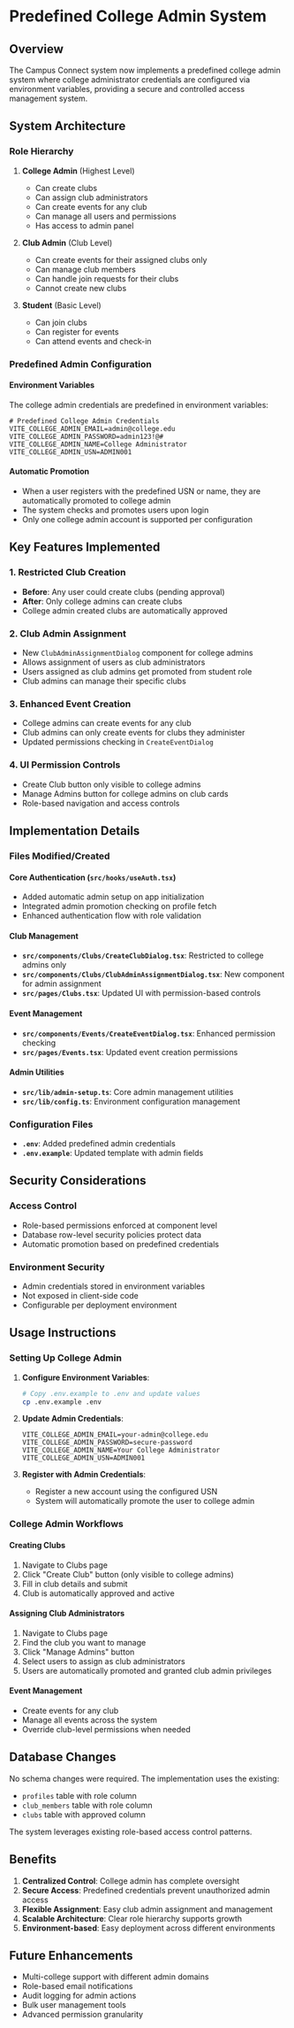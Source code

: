 # Predefined College Admin System

## Overview
The Campus Connect system now implements a predefined college admin system where college administrator credentials are configured via environment variables, providing a secure and controlled access management system.

## System Architecture

### Role Hierarchy
1. **College Admin** (Highest Level)
   - Can create clubs
   - Can assign club administrators
   - Can create events for any club
   - Can manage all users and permissions
   - Has access to admin panel

2. **Club Admin** (Club Level)
   - Can create events for their assigned clubs only
   - Can manage club members
   - Can handle join requests for their clubs
   - Cannot create new clubs

3. **Student** (Basic Level)
   - Can join clubs
   - Can register for events
   - Can attend events and check-in

### Predefined Admin Configuration

#### Environment Variables
The college admin credentials are predefined in environment variables:

```env
# Predefined College Admin Credentials
VITE_COLLEGE_ADMIN_EMAIL=admin@college.edu
VITE_COLLEGE_ADMIN_PASSWORD=admin123!@#
VITE_COLLEGE_ADMIN_NAME=College Administrator
VITE_COLLEGE_ADMIN_USN=ADMIN001
```

#### Automatic Promotion
- When a user registers with the predefined USN or name, they are automatically promoted to college admin
- The system checks and promotes users upon login
- Only one college admin account is supported per configuration

## Key Features Implemented

### 1. Restricted Club Creation
- **Before**: Any user could create clubs (pending approval)
- **After**: Only college admins can create clubs
- College admin created clubs are automatically approved

### 2. Club Admin Assignment
- New `ClubAdminAssignmentDialog` component for college admins
- Allows assignment of users as club administrators
- Users assigned as club admins get promoted from student role
- Club admins can manage their specific clubs

### 3. Enhanced Event Creation
- College admins can create events for any club
- Club admins can only create events for clubs they administer
- Updated permissions checking in `CreateEventDialog`

### 4. UI Permission Controls
- Create Club button only visible to college admins
- Manage Admins button for college admins on club cards
- Role-based navigation and access controls

## Implementation Details

### Files Modified/Created

#### Core Authentication (`src/hooks/useAuth.tsx`)
- Added automatic admin setup on app initialization
- Integrated admin promotion checking on profile fetch
- Enhanced authentication flow with role validation

#### Club Management
- **`src/components/Clubs/CreateClubDialog.tsx`**: Restricted to college admins only
- **`src/components/Clubs/ClubAdminAssignmentDialog.tsx`**: New component for admin assignment
- **`src/pages/Clubs.tsx`**: Updated UI with permission-based controls

#### Event Management
- **`src/components/Events/CreateEventDialog.tsx`**: Enhanced permission checking
- **`src/pages/Events.tsx`**: Updated event creation permissions

#### Admin Utilities
- **`src/lib/admin-setup.ts`**: Core admin management utilities
- **`src/lib/config.ts`**: Environment configuration management

### Configuration Files
- **`.env`**: Added predefined admin credentials
- **`.env.example`**: Updated template with admin fields

## Security Considerations

### Access Control
- Role-based permissions enforced at component level
- Database row-level security policies protect data
- Automatic promotion based on predefined credentials

### Environment Security
- Admin credentials stored in environment variables
- Not exposed in client-side code
- Configurable per deployment environment

## Usage Instructions

### Setting Up College Admin

1. **Configure Environment Variables**:
   ```bash
   # Copy .env.example to .env and update values
   cp .env.example .env
   ```

2. **Update Admin Credentials**:
   ```env
   VITE_COLLEGE_ADMIN_EMAIL=your-admin@college.edu
   VITE_COLLEGE_ADMIN_PASSWORD=secure-password
   VITE_COLLEGE_ADMIN_NAME=Your College Administrator
   VITE_COLLEGE_ADMIN_USN=ADMIN001
   ```

3. **Register with Admin Credentials**:
   - Register a new account using the configured USN
   - System will automatically promote the user to college admin

### College Admin Workflows

#### Creating Clubs
1. Navigate to Clubs page
2. Click "Create Club" button (only visible to college admins)
3. Fill in club details and submit
4. Club is automatically approved and active

#### Assigning Club Administrators
1. Navigate to Clubs page
2. Find the club you want to manage
3. Click "Manage Admins" button
4. Select users to assign as club administrators
5. Users are automatically promoted and granted club admin privileges

#### Event Management
- Create events for any club
- Manage all events across the system
- Override club-level permissions when needed

## Database Changes

No schema changes were required. The implementation uses the existing:
- `profiles` table with role column
- `club_members` table with role column  
- `clubs` table with approved column

The system leverages existing role-based access control patterns.

## Benefits

1. **Centralized Control**: College admin has complete oversight
2. **Secure Access**: Predefined credentials prevent unauthorized admin access
3. **Flexible Assignment**: Easy club admin assignment and management
4. **Scalable Architecture**: Clear role hierarchy supports growth
5. **Environment-based**: Easy deployment across different environments

## Future Enhancements

- Multi-college support with different admin domains
- Role-based email notifications
- Audit logging for admin actions
- Bulk user management tools
- Advanced permission granularity